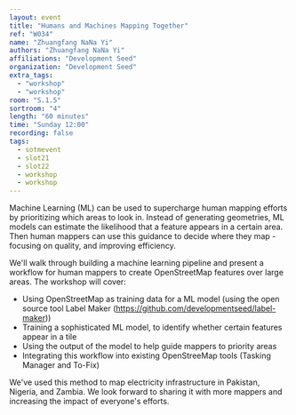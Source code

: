 ```yaml
---
layout: event
title: "Humans and Machines Mapping Together"
ref: "W034"
name: "Zhuangfang NaNa Yi"
authors: "Zhuangfang NaNa Yi"
affiliations: "Development Seed"
organization: "Development Seed"
extra_tags:
  - "workshop"
  - "workshop"
room: "S.1.5"
sortroom: "4"
length: "60 minutes"
time: "Sunday 12:00"
recording: false
tags:
  - sotmevent
  - slot21
  - slot22
  - workshop
  - workshop
---
```

Machine Learning (ML) can be used to supercharge human mapping efforts by prioritizing which areas to look in. Instead of generating geometries, ML models can estimate the likelihood that a feature appears in a certain area. Then human mappers can use this guidance to decide where they map - focusing on quality, and improving efficiency.

We&#39;ll walk through building a machine learning pipeline and present a workflow for human mappers to create OpenStreetMap features over large areas. The workshop will cover:
- Using OpenStreetMap as training data for a ML model (using the open source tool Label Maker (https://github.com/developmentseed/label-maker))
- Training a sophisticated ML model, to identify whether certain features appear in a tile
- Using the output of the model to help guide mappers to priority areas
- Integrating this workflow into existing OpenStreeMap tools (Tasking Manager and To-Fix)

We&#39;ve used this method to map electricity infrastructure in Pakistan, Nigeria, and Zambia. We look forward to sharing it with more mappers and increasing the impact of everyone&#39;s efforts.